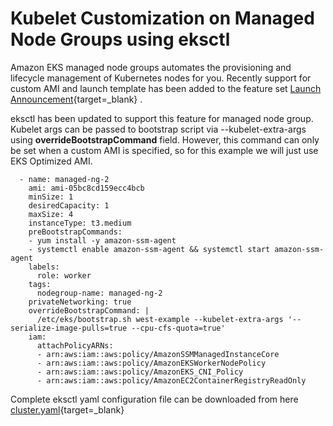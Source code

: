 # Kubelet Customization on Managed Node Groups using eksctl

Amazon EKS managed node groups automates the provisioning and lifecycle management of Kubernetes nodes for you. Recently support for custom AMI and launch template has been added to the feature set [Launch Announcement](https://aws.amazon.com/blogs/containers/introducing-launch-template-and-custom-ami-support-in-amazon-eks-managed-node-groups/){target=_blank} .

eksctl has been updated to support this feature for managed node group. Kubelet args can be passed to bootstrap script via --kubelet-extra-args using **overrideBootstrapCommand** field. However, this command can only be set when a custom AMI is specified, so for this example we will just use EKS Optimized AMI.

```
  - name: managed-ng-2
    ami: ami-05bc8cd159ecc4bcb
    minSize: 1
    desiredCapacity: 1
    maxSize: 4
    instanceType: t3.medium
    preBootstrapCommands:
    - yum install -y amazon-ssm-agent
    - systemctl enable amazon-ssm-agent && systemctl start amazon-ssm-agent
    labels:
      role: worker
    tags:
      nodegroup-name: managed-ng-2
    privateNetworking: true
    overrideBootstrapCommand: |
      /etc/eks/bootstrap.sh west-example --kubelet-extra-args '--serialize-image-pulls=true --cpu-cfs-quota=true'
    iam:
      attachPolicyARNs:
      - arn:aws:iam::aws:policy/AmazonSSMManagedInstanceCore
      - arn:aws:iam::aws:policy/AmazonEKSWorkerNodePolicy
      - arn:aws:iam::aws:policy/AmazonEKS_CNI_Policy
      - arn:aws:iam::aws:policy/AmazonEC2ContainerRegistryReadOnly
```

Complete eksctl yaml configuration file can be downloaded from here [cluster.yaml](https://github.com/avadlapatla/blog/blob/master/docs/files/cluster.yaml){target=_blank}